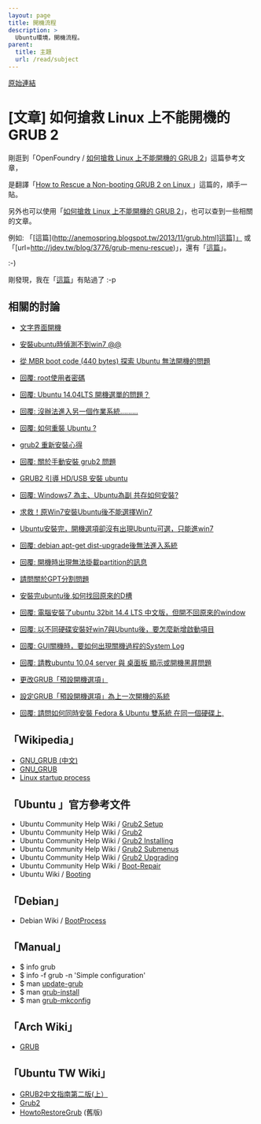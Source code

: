 ```yaml
---
layout: page
title: 開機流程
description: >
  Ubuntu環境，開機流程。
parent:
  title: 主題
  url: /read/subject
---
```


[原始連結](http://www.ubuntu-tw.org/modules/newbb/viewtopic.php?post_id=333548#forumpost333548)



# [文章] 如何搶救 Linux 上不能開機的 GRUB 2

剛逛到「OpenFoundry / [如何搶救 Linux 上不能開機的 GRUB 2](https://www.openfoundry.org/tw/foss-programs/9267-linux-grub2-fixing)」這篇參考文章，

是翻譯「[How to Rescue a Non-booting GRUB 2 on Linux ](http://www.linux.com/learn/tutorials/776643-how-to-rescue-a-non-booting-grub-2-on-linux/)」這篇的，順手一貼。

另外也可以使用「[如何搶救 Linux 上不能開機的 GRUB 2](https://www.google.com.tw/#q=%E5%A6%82%E4%BD%95%E6%90%B6%E6%95%91+Linux+%E4%B8%8A%E4%B8%8D%E8%83%BD%E9%96%8B%E6%A9%9F%E7%9A%84+GRUB+2)」，也可以查到一些相關的文章。

例如: 「[這篇](http://anemospring.blogspot.tw/2013/11/grub.html]這篇]」 或「[url=http://jdev.tw/blog/3776/grub-menu-rescue)」，還有「[這篇](http://ahhafree.blogspot.tw/2011/11/ubuntu-grub-rescue.html)」。

:-)

剛發現，我在「[這篇](http://www.ubuntu-tw.org/modules/newbb/viewtopic.php?post_id=328000#forumpost328000)」有貼過了 :-p


## 相關的討論

* [文字界面開機](https://www.ubuntu-tw.org/modules/newbb/viewtopic.php?post_id=352888#forumpost352888)
* [安裝ubuntu時偵測不到win7 @@](http://www.ubuntu-tw.org/modules/newbb/viewtopic.php?post_id=341570#forumpost341570)
* [從 MBR boot code (440 bytes) 探索 Ubuntu 無法開機的問題](http://www.ubuntu-tw.org/modules/newbb/viewtopic.php?post_id=340038#forumpost340038)
* [回覆: root使用者密碼](http://www.ubuntu-tw.org/modules/newbb/viewtopic.php?post_id=310770#forumpost310770)
* [回覆: Ubuntu 14.04LTS 開機選單的問題？](http://www.ubuntu-tw.org/modules/newbb/viewtopic.php?post_id=333322#forumpost333322)
* [回覆: 沒辦法進入另一個作業系統.........](http://www.ubuntu-tw.org/modules/newbb/viewtopic.php?post_id=333444#forumpost333444)
* [回覆: 如何重裝 Ubuntu ?](http://www.ubuntu-tw.org/modules/newbb/viewtopic.php?post_id=331380#forumpost331380)
* [grub2 重新安裝心得](http://www.ubuntu-tw.org/modules/newbb/viewtopic.php?post_id=327766#forumpost327766)
* [回覆: 關於手動安裝 grub2 問題](http://www.ubuntu-tw.org/modules/newbb/viewtopic.php?post_id=326812#forumpost326812)
* [GRUB2 引導 HD/USB 安裝 ubuntu](http://www.ubuntu-tw.org/modules/newbb/viewtopic.php?post_id=328374#forumpost328374)
* [回覆: Windows7 為主、Ubuntu為副 共存如何安裝?](http://www.ubuntu-tw.org/modules/newbb/viewtopic.php?post_id=319080#forumpost319080)
* [求救！原Win7安裝Ubuntu後不能選擇Win7](http://www.ubuntu-tw.org/modules/newbb/viewtopic.php?topic_id=95506&forum=22&post_id=334220#forumpost334220)
* [Ubuntu安裝完，開機選項卻沒有出現Ubuntu可選，只能進win7](http://www.ubuntu-tw.org/modules/newbb/viewtopic.php?post_id=339486#forumpost339486)

* [回覆: debian apt-get dist-upgrade後無法進入系統](http://www.ubuntu-tw.org/modules/newbb/viewtopic.php?post_id=326160#forumpost326160)
* [回覆: 開機時出現無法掛載partition的訊息](http://www.ubuntu-tw.org/modules/newbb/viewtopic.php?post_id=327644#forumpost327644)
* [ 請問關於GPT分割問題](http://www.ubuntu-tw.org/modules/newbb/viewtopic.php?post_id=326718#forumpost326718)
* [安裝完ubuntu後,如何找回原來的D槽](http://www.ubuntu-tw.org/modules/newbb/viewtopic.php?post_id=335890#forumpost335890)
* [回覆: 電腦安裝了ubuntu 32bit 14.4 LTS 中文版，但開不回原來的window](http://www.ubuntu-tw.org/modules/newbb/viewtopic.php?post_id=336908#forumpost336908)
* [回覆: 以不同硬碟安裝好win7與Ubuntu後，要怎麼新增啟動項目](http://www.ubuntu-tw.org/modules/newbb/viewtopic.php?post_id=338142#forumpost338142)
* [回覆: GUI關機時，要如何出現關機過程的System Log](http://www.ubuntu-tw.org/modules/newbb/viewtopic.php?post_id=338330#forumpost338330)
* [回覆: 請教ubuntu 10.04 server 與 桌面板 顯示或開機黑屛問題](http://www.ubuntu-tw.org/modules/newbb/viewtopic.php?post_id=338806#forumpost338806)

* [更改GRUB「預設開機選項」](http://www.ubuntu-tw.org/modules/newbb/viewtopic.php?post_id=340492#forumpost340492)
* [設定GRUB「預設開機選項」為上一次開機的系統](http://www.ubuntu-tw.org/modules/newbb/viewtopic.php?post_id=340498#forumpost340498)
* [回覆: 請問如何同時安裝 Fedora & Ubuntu 雙系統 在同一個硬碟上,](https://www.ubuntu-tw.org/modules/newbb/viewtopic.php?post_id=352704#forumpost352704)


## 「Wikipedia」

* [GNU_GRUB (中文)](http://zh.wikipedia.org/zh-tw/GNU_GRUB)
* [GNU_GRUB](http://en.wikipedia.org/wiki/GNU_GRUB)
* [Linux startup process](http://en.wikipedia.org/wiki/Linux_startup_process)

## 「Ubuntu 」官方參考文件

* Ubuntu Community Help Wiki / [Grub2 Setup](https://help.ubuntu.com/community/Grub2/Setup)
* Ubuntu Community Help Wiki / [Grub2](https://help.ubuntu.com/community/Grub2)
* Ubuntu Community Help Wiki / [ Grub2 Installing](https://help.ubuntu.com/community/Grub2/Installing)
* Ubuntu Community Help Wiki / [Grub2 Submenus](https://help.ubuntu.com/community/Grub2/Submenus)
* Ubuntu Community Help Wiki / [Grub2 Upgrading](https://help.ubuntu.com/community/Grub2/Upgrading)
* Ubuntu Community Help Wiki / [Boot-Repair](https://help.ubuntu.com/community/Boot-Repair)
* Ubuntu Wiki / [Booting](https://wiki.ubuntu.com/Booting)

## 「Debian」

* Debian Wiki / [BootProcess](https://wiki.debian.org/BootProcess)

## 「Manual」

* $ info grub
* $ info -f grub -n 'Simple configuration'
* $ man [update-grub](http://manpages.ubuntu.com/manpages/trusty/en/man8/update-grub.8.html)
* $ man [grub-install](http://manpages.ubuntu.com/manpages/trusty/en/man8/grub-install.8.html)
* $ man [grub-mkconfig](http://manpages.ubuntu.com/manpages/trusty/en/man8/grub-mkconfig.8.html)


##  「Arch Wiki」

* [GRUB](https://wiki.archlinux.org/index.php/GRUB)

## 「Ubuntu TW Wiki」

* [GRUB2中文指南第二版(上）](http://wiki.ubuntu-tw.org/index.php?title=GRUB2%E4%B8%AD%E6%96%87%E6%8C%87%E5%8D%97%E7%AC%AC%E4%BA%8C%E7%89%88%28%E4%B8%8A%EF%BC%89)
* [Grub2](http://wiki.ubuntu-tw.org/index.php?title=Grub2)
* [HowtoRestoreGrub](http://wiki.ubuntu-tw.org/index.php?title=HowtoRestoreGrub) (舊版)
